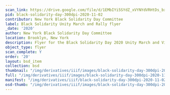 ```yaml
---
scan_link: https://drive.google.com/file/d/1EMbIYi5SYdZ_xVYNYdVRHtDs_bxEbSo4/view?usp=sharing
pid: black-solidarity-day-300dpi-2020-11-02
contributor: New York Black Solidarity Day Committee
label: Black Solidarity Unity March and Rally flyer
_date: '2020'
author: New York Black Solidarity Day Committee
location: Brooklyn, New York
description: Flyer for the Black Solidarity Day 2020 Unity March and Virtual Rally
object_type: flyer
scan_complete: Y
order: '20'
layout: bsd_item
collection: bsd
thumbnail: "/img/derivatives/iiif/images/black-solidarity-day-300dpi-2020-11-02/full/250,/0/default.jpg"
full: "/img/derivatives/iiif/images/black-solidarity-day-300dpi-2020-11-02/full/1140,/0/default.jpg"
manifest: "/img/derivatives/iiif/black-solidarity-day-300dpi-2020-11-02/manifest.json"
osd-thumb: "/img/derivatives/iiif/images/black-solidarity-day-300dpi-2020-11-02/full/375,/0/default.jpg"
---
```

